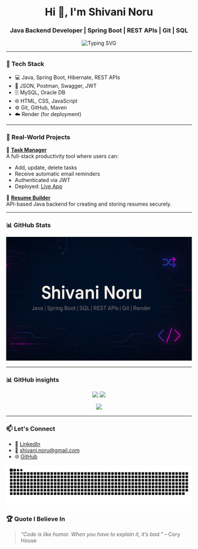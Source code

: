<h1 align="center">Hi 👋, I'm Shivani Noru</h1>
<h3 align="center">Java Backend Developer | Spring Boot | REST APIs | Git | SQL</h3>

<p align="center">
  <img src="https://readme-typing-svg.herokuapp.com?font=Fira+Code&size=18&duration=3000&pause=1000&color=F75C7E&center=true&vCenter=true&width=435&lines=Building+robust+Java+APIs;Crafting+clean+Spring+Boot+services;Learning+every+single+day!" alt="Typing SVG" />
</p>


---

### 🔧 Tech Stack
- 💻 Java, Spring Boot, Hibernate, REST APIs
- 🧩 JSON, Postman, Swagger, JWT
- 🗄 MySQL, Oracle DB
- 🌐 HTML, CSS, JavaScript
- ⚙️ Git, GitHub, Maven
- ☁️ Render (for deployment)

---

### 💼 Real-World Projects

🚀 **[Task Manager](https://github.com/Nshivani0809/task-manager)**  
A full-stack productivity tool where users can:
- Add, update, delete tasks
- Receive automatic email reminders
- Authenticated via JWT
- Deployed: [Live App](https://task-manager-7e32.onrender.com)

📝 **[Resume Builder](https://github.com/Nshivani0809/ResumeBuilder)**  
API-based Java backend for creating and storing resumes securely.

---

### 📊 GitHub Stats

<!-- Banner -->
<p align="center">
  <img src="https://raw.githubusercontent.com/NShivani0809/NShivani0809/main/Shivani_profile.png" alt="Shivani Noru Banner" width="800px" />
</p>

---

### 📊 GitHub insights

<p align="center"> <img src="https://github-readme-stats.vercel.app/api?username=NShivani0809&show_icons=true&theme=tokyonight&hide=prs" /> <img src="https://github-readme-stats.vercel.app/api/top-langs/?username=NShivani0809&layout=compact&theme=tokyonight" /> </p> <p align="center"> <img src="https://github-readme-streak-stats.herokuapp.com?user=NShivani0809&theme=tokyonight&hide_border=true" /> </p>

---
### 📫 Let's Connect

- 💼 [LinkedIn](https://www.linkedin.com/in/nshivaninoru)
- 📧 [shivani.noru@gmail.com](mailto:shivani.noru@gmail.com)
- 🌐 [GitHub](https://github.com/Nshivani0809)


![Snake animation](https://raw.githubusercontent.com/Platane/snk/output/github-contribution-grid-snake.svg)

### 🏆 Quote I Believe In
> _“Code is like humor. When you have to explain it, it’s bad.”_ – Cory House
